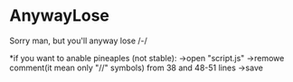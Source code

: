 # AnywayLose
Sorry man, but you'll anyway lose /-/

*if you want to anable pineaples (not stable):
->open "script.js"
->remowe comment(it mean only "//" symbols) from 38 and 48-51 lines
->save
